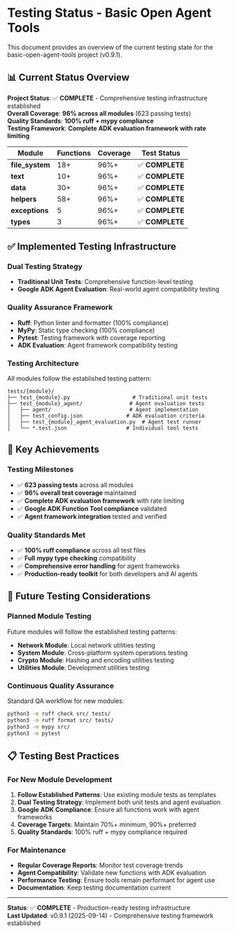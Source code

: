 # Testing Status - Basic Open Agent Tools

This document provides an overview of the current testing state for the basic-open-agent-tools project (v0.9.1).

## 📊 Current Status Overview

**Project Status**: ✅ **COMPLETE** - Comprehensive testing infrastructure established  
**Overall Coverage**: **96% across all modules** (623 passing tests)  
**Quality Standards**: **100% ruff + mypy compliance**  
**Testing Framework**: **Complete ADK evaluation framework with rate limiting**

| Module | Functions | Coverage | Test Status | 
|--------|-----------|----------|-------------|
| **file_system** | 18+ | 96%+ | ✅ **COMPLETE** |
| **text** | 10+ | 96%+ | ✅ **COMPLETE** |
| **data** | 30+ | 96%+ | ✅ **COMPLETE** |
| **helpers** | 58+ | 96%+ | ✅ **COMPLETE** |
| **exceptions** | 5 | 96%+ | ✅ **COMPLETE** |
| **types** | 3 | 96%+ | ✅ **COMPLETE** |

## ✅ Implemented Testing Infrastructure

### Dual Testing Strategy
- **Traditional Unit Tests**: Comprehensive function-level testing
- **Google ADK Agent Evaluation**: Real-world agent compatibility testing

### Quality Assurance Framework
- **Ruff**: Python linter and formatter (100% compliance)
- **MyPy**: Static type checking (100% compliance)
- **Pytest**: Testing framework with coverage reporting
- **ADK Evaluation**: Agent framework compatibility testing

### Testing Architecture
All modules follow the established testing pattern:
```
tests/{module}/
├── test_{module}.py                    # Traditional unit tests
├── test_{module}_agent/               # Agent evaluation tests
│   ├── agent/                         # Agent implementation
│   ├── test_config.json              # ADK evaluation criteria
│   ├── test_{module}_agent_evaluation.py  # Agent test runner
│   └── *.test.json                   # Individual tool tests
```

## 🎯 Key Achievements

### Testing Milestones
- ✅ **623 passing tests** across all modules
- ✅ **96% overall test coverage** maintained
- ✅ **Complete ADK evaluation framework** with rate limiting
- ✅ **Google ADK Function Tool compliance** validated
- ✅ **Agent framework integration** tested and verified

### Quality Standards Met
- ✅ **100% ruff compliance** across all test files
- ✅ **Full mypy type checking** compatibility
- ✅ **Comprehensive error handling** for agent frameworks
- ✅ **Production-ready toolkit** for both developers and AI agents

## 🚧 Future Testing Considerations

### Planned Module Testing
Future modules will follow the established testing patterns:
- **Network Module**: Local network utilities testing
- **System Module**: Cross-platform system operations testing
- **Crypto Module**: Hashing and encoding utilities testing
- **Utilities Module**: Development utilities testing

### Continuous Quality Assurance
Standard QA workflow for new modules:
```bash
python3 -m ruff check src/ tests/
python3 -m ruff format src/ tests/
python3 -m mypy src/
python3 -m pytest
```

## 📋 Testing Best Practices

### For New Module Development
1. **Follow Established Patterns**: Use existing module tests as templates
2. **Dual Testing Strategy**: Implement both unit tests and agent evaluation
3. **Google ADK Compliance**: Ensure all functions work with agent frameworks
4. **Coverage Targets**: Maintain 70%+ minimum, 90%+ preferred
5. **Quality Standards**: 100% ruff + mypy compliance required

### For Maintenance
- **Regular Coverage Reports**: Monitor test coverage trends
- **Agent Compatibility**: Validate new functions with ADK evaluation
- **Performance Testing**: Ensure tools remain performant for agent use
- **Documentation**: Keep testing documentation current

---

**Status**: ✅ **COMPLETE** - Production-ready testing infrastructure  
**Last Updated**: v0.9.1 (2025-09-14) - Comprehensive testing framework established